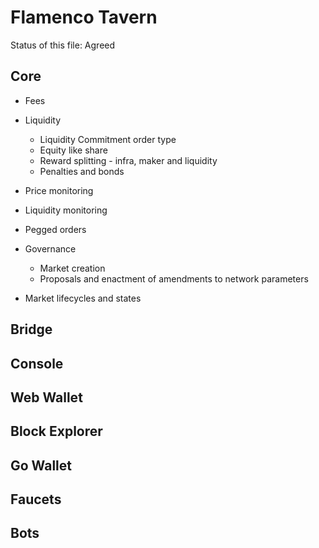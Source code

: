 # Flamenco Tavern

Status of this file: Agreed

## Core
- Fees

- Liquidity
    - Liquidity Commitment order type
    - Equity like share
    - Reward splitting - infra, maker and liquidity
    - Penalties and bonds

- Price monitoring

- Liquidity monitoring

- Pegged orders

- Governance
    - Market creation
    - Proposals and enactment of amendments to network parameters

- Market lifecycles and states


## Bridge

## Console

## Web Wallet

## Block Explorer

## Go Wallet

## Faucets

## Bots

